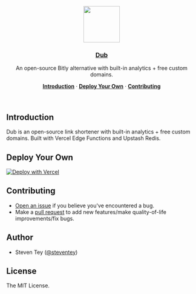 <p align="center">
  <a href="https://dub.sh">
    <img src="https://assets.vercel.com/image/upload/v1588805858/repositories/vercel/logo.png" height="96">
    <h3 align="center">Dub</h3>
  </a>
</p>

<p align="center">
  An open-source Bitly alternative with built-in analytics + free custom domains.
</p>

<p align="center">
  <a href="#introduction"><strong>Introduction</strong></a> ·
  <a href="#deploy-your-own"><strong>Deploy Your Own</strong></a> ·
  <a href="#contributing"><strong>Contributing</strong></a>
</p>
<br/>

## Introduction

Dub is an open-source link shortener with built-in analytics + free custom domains. Built with Vercel Edge Functions and Upstash Redis.

## Deploy Your Own

[![Deploy with Vercel](https://vercel.com/button)](https://vercel.com/new/clone?repository-url=https%3A%2F%2Fgithub.com%2Fsteven-tey%2Fdub&demo-title=Dub%20-%20Open-Source%20Link%20Shortener&demo-description=An%20open-source%20link%20shortener%20built%20with%20Vercel%20Edge%20Functions%20and%20Upstash.&demo-url=https%3A%2F%2Fdub.sh&demo-image=https%3A%2F%2Fdub.sh%2Fthumbnail.png&integration-ids=oac_V3R1GIpkoJorr6fqyiwdhl17)

## Contributing

- [Open an issue](https://github.com/steven-tey/dub/issues) if you believe you've encountered a bug.
- Make a [pull request](https://github.com/steven-tey/dub/pull) to add new features/make quality-of-life improvements/fix bugs.

## Author

- Steven Tey ([@steventey](https://twitter.com/steventey))

## License

The MIT License.
